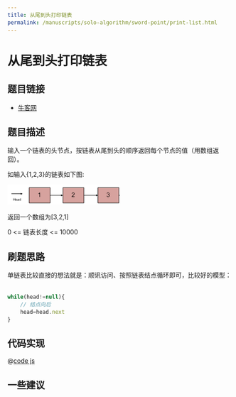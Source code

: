 ```yaml
---
title: 从尾到头打印链表
permalink: /manuscripts/solo-algorithm/sword-point/print-list.html
---
```

# 从尾到头打印链表

## 题目链接

- [牛客网](https://www.nowcoder.com/practice/d0267f7f55b3412ba93bd35cfa8e8035)

## 题目描述

输入一个链表的头节点，按链表从尾到头的顺序返回每个节点的值（用数组返回）。

如输入{1,2,3}的链表如下图:

![](../images/printListFromTailToHead.png)

返回一个数组为[3,2,1]

0 <= 链表长度 <= 10000

## 刷题思路

单链表比较直接的想法就是：顺讯访问、按照链表结点循环即可，比较好的模型：

```js

while(head!=null){
    // 结点向后
    head=head.next
}
```

## 代码实现

@[code js](@algorithm/sword-point/链表/printListFromTailToHead.js)

## 一些建议
